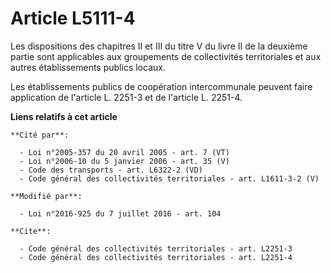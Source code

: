 # Article L5111-4

Les dispositions des chapitres II et III du titre V du livre II de la deuxième partie sont applicables aux groupements de
collectivités territoriales et aux autres établissements publics locaux. 

Les établissements publics de coopération intercommunale peuvent faire application de l'article L. 2251-3 et de l'article L.
2251-4.

**Liens relatifs à cet article**

	**Cité par**:

	  - Loi n°2005-357 du 20 avril 2005 - art. 7 (VT)
	  - Loi n°2006-10 du 5 janvier 2006 - art. 35 (V)
	  - Code des transports - art. L6322-2 (VD)
	  - Code général des collectivités territoriales - art. L1611-3-2 (V)

	**Modifié par**:

	  - Loi n°2016-925 du 7 juillet 2016 - art. 104

	**Cite**:

	  - Code général des collectivités territoriales - art. L2251-3
	  - Code général des collectivités territoriales - art. L2251-4
